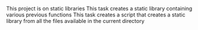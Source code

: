 This project is on static libraries
This task creates a static library containing various previous functions
This task creates a script that creates a static library from all the files available in the current directory
